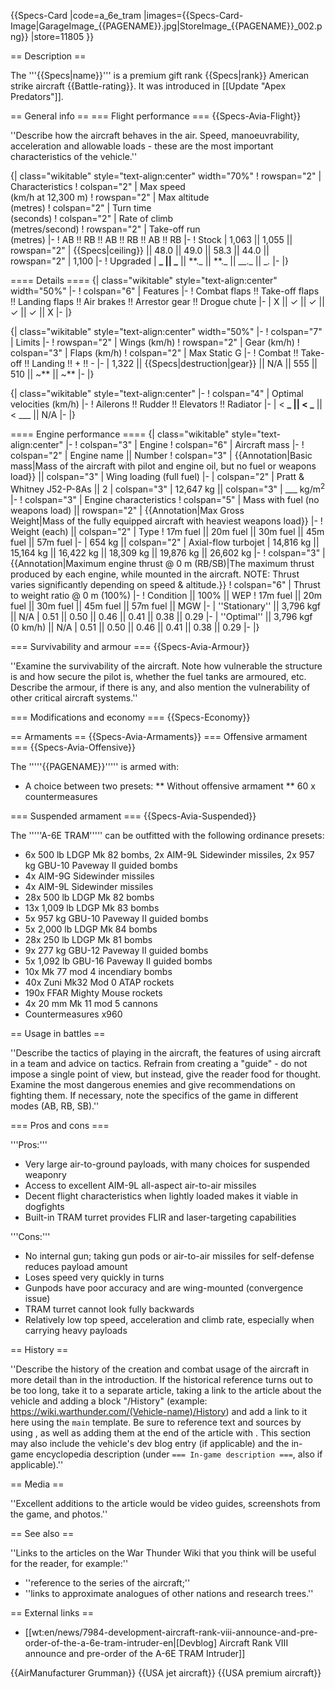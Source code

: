 {{Specs-Card
|code=a_6e_tram
|images={{Specs-Card-Image|GarageImage_{{PAGENAME}}.jpg|StoreImage\_{{PAGENAME}}\_002.png}}
|store=11805
}}

== Description ==

<!-- ''In the description, the first part should be about the history of and the creation and combat usage of the aircraft, as well as its key features. In the second part, tell the reader about the aircraft in the game. Insert a screenshot of the vehicle, so that if the novice player does not remember the vehicle by name, he will immediately understand what kind of vehicle the article is talking about.'' -->

The '''{{Specs|name}}''' is a premium gift rank {{Specs|rank}} American strike aircraft {{Battle-rating}}. It was introduced in [[Update "Apex Predators"]].

== General info ==
=== Flight performance ===
{{Specs-Avia-Flight}}

<!-- ''Describe how the aircraft behaves in the air. Speed, manoeuvrability, acceleration and allowable loads - these are the most important characteristics of the vehicle.'' -->

''Describe how the aircraft behaves in the air. Speed, manoeuvrability, acceleration and allowable loads - these are the most important characteristics of the vehicle.''

{| class="wikitable" style="text-align:center" width="70%"
! rowspan="2" | Characteristics
! colspan="2" | Max speed<br>(km/h at 12,300 m)
! rowspan="2" | Max altitude<br>(metres)
! colspan="2" | Turn time<br>(seconds)
! colspan="2" | Rate of climb<br>(metres/second)
! rowspan="2" | Take-off run<br>(metres)
|-
! AB !! RB !! AB !! RB !! AB !! RB
|-
! Stock
| 1,063 || 1,055 || rowspan="2" | {{Specs|ceiling}} || 48.0 || 49.0 || 58.3 || 44.0 || rowspan="2" | 1,100
|-
! Upgraded
| **_ || _** || **.\_ || **._ || \_\_._ || \__._
|-
|}

==== Details ====
{| class="wikitable" style="text-align:center" width="50%"
|-
! colspan="6" | Features
|-
! Combat flaps !! Take-off flaps !! Landing flaps !! Air brakes !! Arrestor gear !! Drogue chute
|-
| X || ✓ || ✓ || ✓ || ✓ || X <!-- ✓ -->
|-
|}

{| class="wikitable" style="text-align:center" width="50%"
|-
! colspan="7" | Limits
|-
! rowspan="2" | Wings (km/h)
! rowspan="2" | Gear (km/h)
! colspan="3" | Flaps (km/h)
! colspan="2" | Max Static G
|-
! Combat !! Take-off !! Landing !! + !! -
|-
| 1,322 <!-- {{Specs|destruction|body}} --> || {{Specs|destruction|gear}} || N/A || 555 || 510 || ~** || ~**
|-
|}

{| class="wikitable" style="text-align:center"
|-
! colspan="4" | Optimal velocities (km/h)
|-
! Ailerons !! Rudder !! Elevators !! Radiator
|-
| < **_ || < _** || < \_\_\_ || N/A
|-
|}

==== Engine performance ====
{| class="wikitable" style="text-align:center"
|-
! colspan="3" | Engine
! colspan="6" | Aircraft mass
|-
! colspan="2" | Engine name || Number
! colspan="3" | {{Annotation|Basic mass|Mass of the aircraft with pilot and engine oil, but no fuel or weapons load}} || colspan="3" | Wing loading (full fuel)
|-
| colspan="2" | Pratt & Whitney J52-P-8As || 2
| colspan="3" | 12,647 kg || colspan="3" | \_\_\_ kg/m<sup>2</sup>
|-
! colspan="3" | Engine characteristics
! colspan="5" | Mass with fuel (no weapons load) || rowspan="2" | {{Annotation|Max Gross<br>Weight|Mass of the fully equipped aircraft with heaviest weapons load}}
|-
! Weight (each) || colspan="2" | Type
! 17m fuel || 20m fuel || 30m fuel || 45m fuel || 57m fuel
|-
| 654 kg || colspan="2" | Axial-flow turbojet
| 14,816 kg || 15,164 kg || 16,422 kg || 18,309 kg || 19,876 kg || 26,602 kg
|-
! colspan="3" | {{Annotation|Maximum engine thrust @ 0 m (RB/SB)|The maximum thrust produced by each engine, while mounted in the aircraft. NOTE: Thrust varies significantly depending on speed & altitude.}}
! colspan="6" | Thrust to weight ratio @ 0 m (100%)
|-
! Condition || 100% || WEP
! 17m fuel || 20m fuel || 30m fuel || 45m fuel || 57m fuel || MGW
|-
| ''Stationary'' || 3,796 kgf || N/A
| 0.51 || 0.50 || 0.46 || 0.41 || 0.38 || 0.29
|-
| ''Optimal'' || 3,796 kgf<br>(0 km/h) || N/A
| 0.51 || 0.50 || 0.46 || 0.41 || 0.38 || 0.29
|-
|}

=== Survivability and armour ===
{{Specs-Avia-Armour}}

<!-- ''Examine the survivability of the aircraft. Note how vulnerable the structure is and how secure the pilot is, whether the fuel tanks are armoured, etc. Describe the armour, if there is any, and also mention the vulnerability of other critical aircraft systems.'' -->

''Examine the survivability of the aircraft. Note how vulnerable the structure is and how secure the pilot is, whether the fuel tanks are armoured, etc. Describe the armour, if there is any, and also mention the vulnerability of other critical aircraft systems.''

=== Modifications and economy ===
{{Specs-Economy}}

== Armaments ==
{{Specs-Avia-Armaments}}
=== Offensive armament ===
{{Specs-Avia-Offensive}}

<!-- ''Describe the offensive armament of the aircraft, if any. Describe how effective the cannons and machine guns are in a battle, and also what belts or drums are better to use. If there is no offensive weaponry, delete this subsection.'' -->

The '''''{{PAGENAME}}''''' is armed with:

- A choice between two presets:
  ** Without offensive armament
  ** 60 x countermeasures

=== Suspended armament ===
{{Specs-Avia-Suspended}}

<!-- ''Describe the aircraft's suspended armament: additional cannons under the wings, bombs, rockets and torpedoes. This section is especially important for bombers and attackers. If there is no suspended weaponry remove this subsection.' -->

The '''''A-6E TRAM''''' can be outfitted with the following ordinance presets:

- 6x 500 lb LDGP Mk 82 bombs, 2x AIM-9L Sidewinder missiles, 2x 957 kg GBU-10 Paveway II guided bombs
- 4x AIM-9G Sidewinder missiles
- 4x AIM-9L Sidewinder missiles
- 28x 500 lb LDGP Mk 82 bombs
- 13x 1,009 lb LDGP Mk 83 bombs
- 5x 957 kg GBU-10 Paveway II guided bombs
- 5x 2,000 lb LDGP Mk 84 bombs
- 28x 250 lb LDGP Mk 81 bombs
- 9x 277 kg GBU-12 Paveway II guided bombs
- 5x 1,092 lb GBU-16 Paveway II guided bombs
- 10x Mk 77 mod 4 incendiary bombs
- 40x Zuni Mk32 Mod 0 ATAP rockets
- 190x FFAR Mighty Mouse rockets
- 4x 20 mm Mk 11 mod 5 cannons
- Countermeasures x960

== Usage in battles ==

<!-- ''Describe the tactics of playing in the aircraft, the features of using aircraft in a team and advice on tactics. Refrain from creating a "guide" - do not impose a single point of view, but instead, give the reader food for thought. Examine the most dangerous enemies and give recommendations on fighting them. If necessary, note the specifics of the game in different modes (AB, RB, SB).'' -->

''Describe the tactics of playing in the aircraft, the features of using aircraft in a team and advice on tactics. Refrain from creating a "guide" - do not impose a single point of view, but instead, give the reader food for thought. Examine the most dangerous enemies and give recommendations on fighting them. If necessary, note the specifics of the game in different modes (AB, RB, SB).''

=== Pros and cons ===

<!-- ''Summarise and briefly evaluate the vehicle in terms of its characteristics and combat effectiveness. Mark its pros and cons in the bulleted list. Try not to use more than 6 points for each of the characteristics. Avoid using categorical definitions such as "bad", "good" and the like - use substitutions with softer forms such as "inadequate" and "effective".'' -->

'''Pros:'''

- Very large air-to-ground payloads, with many choices for suspended weaponry
- Access to excellent AIM-9L all-aspect air-to-air missiles
- Decent flight characteristics when lightly loaded makes it viable in dogfights
- Built-in TRAM turret provides FLIR and laser-targeting capabilities

'''Cons:'''

- No internal gun; taking gun pods or air-to-air missiles for self-defense reduces payload amount
- Loses speed very quickly in turns
- Gunpods have poor accuracy and are wing-mounted (convergence issue)
- TRAM turret cannot look fully backwards
- Relatively low top speed, acceleration and climb rate, especially when carrying heavy payloads

== History ==

<!-- ''Describe the history of the creation and combat usage of the aircraft in more detail than in the introduction. If the historical reference turns out to be too long, take it to a separate article, taking a link to the article about the vehicle and adding a block "/History" (example: <nowiki>https://wiki.warthunder.com/(Vehicle-name)/History</nowiki>) and add a link to it here using the <code>main</code> template. Be sure to reference text and sources by using <code><nowiki><ref></ref></nowiki></code>, as well as adding them at the end of the article with <code><nowiki><references /></nowiki></code>. This section may also include the vehicle's dev blog entry (if applicable) and the in-game encyclopedia description (under <code><nowiki>=== In-game description ===</nowiki></code>, also if applicable).'' -->

''Describe the history of the creation and combat usage of the aircraft in more detail than in the introduction. If the historical reference turns out to be too long, take it to a separate article, taking a link to the article about the vehicle and adding a block "/History" (example: <nowiki>https://wiki.warthunder.com/(Vehicle-name)/History</nowiki>) and add a link to it here using the <code>main</code> template. Be sure to reference text and sources by using <code><nowiki><ref></ref></nowiki></code>, as well as adding them at the end of the article with <code><nowiki><references /></nowiki></code>. This section may also include the vehicle's dev blog entry (if applicable) and the in-game encyclopedia description (under <code><nowiki>=== In-game description ===</nowiki></code>, also if applicable).''

== Media ==

<!-- ''Excellent additions to the article would be video guides, screenshots from the game, and photos.'' -->

''Excellent additions to the article would be video guides, screenshots from the game, and photos.''

== See also ==

<!-- ''Links to the articles on the War Thunder Wiki that you think will be useful for the reader, for example:''
* ''reference to the series of the aircraft;''
* ''links to approximate analogues of other nations and research trees.'' -->

''Links to the articles on the War Thunder Wiki that you think will be useful for the reader, for example:''

- ''reference to the series of the aircraft;''
- ''links to approximate analogues of other nations and research trees.''

== External links ==

<!-- ''Paste links to sources and external resources, such as:''
* ''topic on the official game forum;''
* ''other literature.'' -->

- [[wt:en/news/7984-development-aircraft-rank-viii-announce-and-pre-order-of-the-a-6e-tram-intruder-en|[Devblog] Aircraft Rank VIII announce and pre-order of the A-6E TRAM Intruder]]

{{AirManufacturer Grumman}}
{{USA jet aircraft}}
{{USA premium aircraft}}
